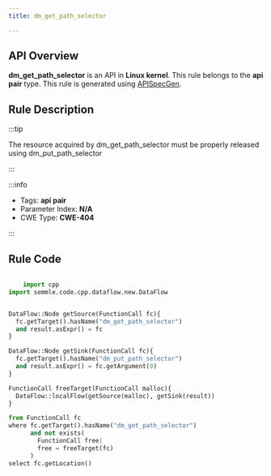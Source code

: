 ```yaml
---
title: dm_get_path_selector

---
```



## API Overview
**dm_get_path_selector** is an API in **Linux kernel**. This rule belongs to the **api pair** type. This rule is generated using [APISpecGen](../../tools/APISpecGen).
## Rule Description

:::tip

The resource acquired by dm_get_path_selector must be properly released using dm_put_path_selector

:::

:::info

- Tags: **api pair**
- Parameter Index: **N/A**
- CWE Type: **CWE-404**

:::

## Rule Code
```python

    import cpp
import semmle.code.cpp.dataflow.new.DataFlow


DataFlow::Node getSource(FunctionCall fc){
  fc.getTarget().hasName("dm_get_path_selector")
  and result.asExpr() = fc
}

DataFlow::Node getSink(FunctionCall fc){
  fc.getTarget().hasName("dm_put_path_selector")
  and result.asExpr() = fc.getArgument(0)
}

FunctionCall freeTarget(FunctionCall malloc){
  DataFlow::localFlow(getSource(malloc), getSink(result))
}

from FunctionCall fc
where fc.getTarget().hasName("dm_get_path_selector")
      and not exists(
        FunctionCall free| 
        free = freeTarget(fc)
      )
select fc.getLocation()

    
```
